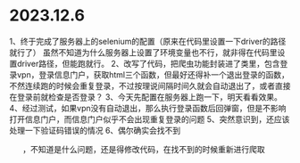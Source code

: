 # 2023.12.6
1、终于完成了服务器上的selenium的配置（原来在代码里设置一下driver的路径就行了）
虽然不知道为什么服务器上设置了环境变量也不行，就非得在代码里设置driver路径，但能跑就行。
2、改写了代码，把爬虫功能封装进了类里，包含登录vpn，登录信息门户，获取html三个函数，但最好还得补一个退出登录的函数，不然连续跑的时候会重复登录，不过按理说间隔时间久就会自动退出了，或者直接在登录前就检查是否登录？
3、今天先配置在服务器上跑一下，明天看看效果。
4、经过测试，如果vpn没有自动退出，那么执行登录函数后回弹窗，但是不影响打开信息门户，而信息门户似乎不会出现重复登录的问题
5、突然意识到，还应该处理一下验证码错误的情况
6、偶尔确实会找不到<ul>，不知道是什么问题，还是得修改代码，在找不到的时候重新进行爬取














